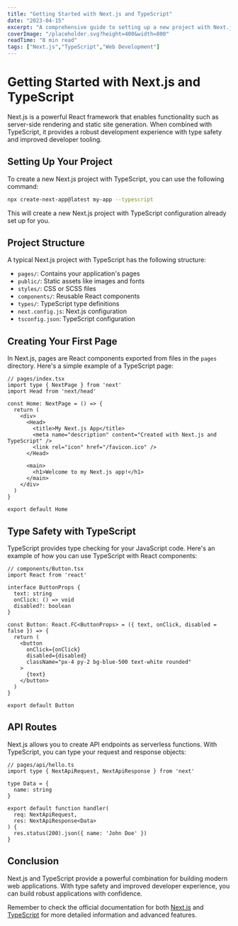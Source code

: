 ```yaml
---
title: "Getting Started with Next.js and TypeScript"
date: "2023-04-15"
excerpt: "A comprehensive guide to setting up a new project with Next.js and TypeScript, including best practices and common pitfalls to avoid."
coverImage: "/placeholder.svg?height=400&width=800"
readTime: "8 min read"
tags: ["Next.js","TypeScript","Web Development"]
---
```



# Getting Started with Next.js and TypeScript

Next.js is a powerful React framework that enables functionality such as server-side rendering and static site generation. When combined with TypeScript, it provides a robust development experience with type safety and improved developer tooling.

## Setting Up Your Project

To create a new Next.js project with TypeScript, you can use the following command:

```bash
npx create-next-app@latest my-app --typescript
```

This will create a new Next.js project with TypeScript configuration already set up for you.

## Project Structure

A typical Next.js project with TypeScript has the following structure:

- `pages/`: Contains your application's pages
- `public/`: Static assets like images and fonts
- `styles/`: CSS or SCSS files
- `components/`: Reusable React components
- `types/`: TypeScript type definitions
- `next.config.js`: Next.js configuration
- `tsconfig.json`: TypeScript configuration

## Creating Your First Page

In Next.js, pages are React components exported from files in the `pages` directory. Here's a simple example of a TypeScript page:

```tsx
// pages/index.tsx
import type { NextPage } from 'next'
import Head from 'next/head'

const Home: NextPage = () => {
  return (
    <div>
      <Head>
        <title>My Next.js App</title>
        <meta name="description" content="Created with Next.js and TypeScript" />
        <link rel="icon" href="/favicon.ico" />
      </Head>

      <main>
        <h1>Welcome to my Next.js app!</h1>
      </main>
    </div>
  )
}

export default Home
```

## Type Safety with TypeScript

TypeScript provides type checking for your JavaScript code. Here's an example of how you can use TypeScript with React components:

```tsx
// components/Button.tsx
import React from 'react'

interface ButtonProps {
  text: string
  onClick: () => void
  disabled?: boolean
}

const Button: React.FC<ButtonProps> = ({ text, onClick, disabled = false }) => {
  return (
    <button 
      onClick={onClick} 
      disabled={disabled}
      className="px-4 py-2 bg-blue-500 text-white rounded"
    >
      {text}
    </button>
  )
}

export default Button
```

## API Routes

Next.js allows you to create API endpoints as serverless functions. With TypeScript, you can type your request and response objects:

```tsx
// pages/api/hello.ts
import type { NextApiRequest, NextApiResponse } from 'next'

type Data = {
  name: string
}

export default function handler(
  req: NextApiRequest,
  res: NextApiResponse<Data>
) {
  res.status(200).json({ name: 'John Doe' })
}
```

## Conclusion

Next.js and TypeScript provide a powerful combination for building modern web applications. With type safety and improved developer experience, you can build robust applications with confidence.

Remember to check the official documentation for both [Next.js](https://nextjs.org/docs) and [TypeScript](https://www.typescriptlang.org/docs/) for more detailed information and advanced features.
